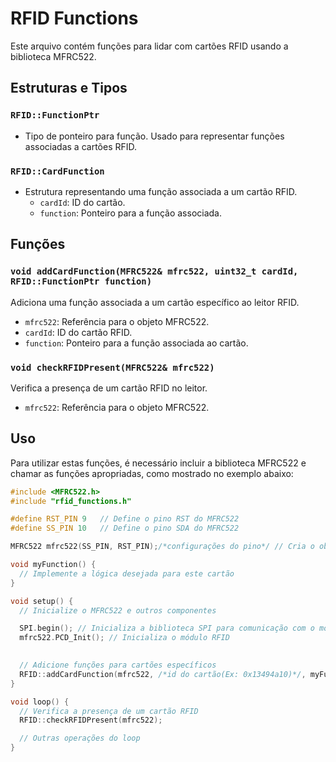 # RFID Functions

Este arquivo contém funções para lidar com cartões RFID usando a biblioteca MFRC522.

## Estruturas e Tipos

### `RFID::FunctionPtr`

- Tipo de ponteiro para função. Usado para representar funções associadas a cartões RFID.

### `RFID::CardFunction`

- Estrutura representando uma função associada a um cartão RFID.
  - `cardId`: ID do cartão.
  - `function`: Ponteiro para a função associada.

## Funções

### `void addCardFunction(MFRC522& mfrc522, uint32_t cardId, RFID::FunctionPtr function)`

Adiciona uma função associada a um cartão específico ao leitor RFID.

- `mfrc522`: Referência para o objeto MFRC522.
- `cardId`: ID do cartão RFID.
- `function`: Ponteiro para a função associada ao cartão.

### `void checkRFIDPresent(MFRC522& mfrc522)`

Verifica a presença de um cartão RFID no leitor.

- `mfrc522`: Referência para o objeto MFRC522.

## Uso

Para utilizar estas funções, é necessário incluir a biblioteca MFRC522 e chamar as funções apropriadas, como mostrado no exemplo abaixo:

```cpp
#include <MFRC522.h>
#include "rfid_functions.h"

#define RST_PIN 9   // Define o pino RST do MFRC522
#define SS_PIN 10   // Define o pino SDA do MFRC522

MFRC522 mfrc522(SS_PIN, RST_PIN);/*configurações do pino*/ // Cria o objeto MFRC522

void myFunction() {
  // Implemente a lógica desejada para este cartão
}

void setup() {
  // Inicialize o MFRC522 e outros componentes

  SPI.begin(); // Inicializa a biblioteca SPI para comunicação com o módulo RFID
  mfrc522.PCD_Init(); // Inicializa o módulo RFID
  

  // Adicione funções para cartões específicos 
  RFID::addCardFunction(mfrc522, /*id do cartão(Ex: 0x13494a10)*/, myFunction);
}

void loop() {
  // Verifica a presença de um cartão RFID
  RFID::checkRFIDPresent(mfrc522);

  // Outras operações do loop
}
